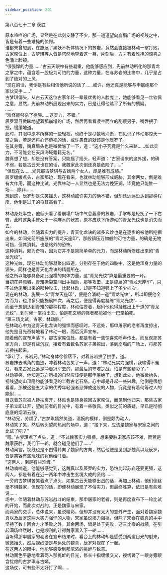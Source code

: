 ```yaml
---
sidebar_position: 801
---
```

 第八百七十二章 获胜


原本喧哗的广场，显然是在此刻安静了不少，那一道道望向崩塌广场的视线之中，皆是有着一些难掩的惊愕。  
谁都未曾想到，在施展了黑妖不朽体情况下的苏岩，竟然会直接被林动一掌打败。  
古家席位上，古梦琪等人皆是愕然地望着这一幕，片刻后，方才有着难掩的惊喜之色涌上脸颊。  
“很强悍的力量……”古云天眼神有些凝重，他能够感应到，先前林动所化的那青龙之掌之中，蕴含着一股极为可怕的力量，这种力量，在与苏岩的比拼中，几乎是占到了绝对的上风。  
“现在的话，我倒是有些相信他所说的话了……或许，他还真是能够与申屠绝那个家伙交手……”  
古梦琪偏头，从古云天这位古家年轻一辈最优秀的人脸庞上，她能够看见一丝钦佩之意，显然，先前林动所展现出来的实力，已是让得他踏平了所有的质疑。  
……  
“难怪能够杀了徐陨……这实力，不错。”  
辰罗双目微眯地望着那崩塌的广场，然后再看看凌空而立的削瘦男子，嘴唇抿了抿，缓缓地道。  
此时，其眼中原本所存的一些轻视，也终于是尽数地消逝，在见识了林动那惊天一掌之后，若是还将心怀藐视的话，或许愚蠢的就该是他辰罗了。  
在其身旁，魏真眉头也是微微皱了一下，道：“这小子究竟是什么来路……如此实力，不可能会在天风海域籍籍无名。”  
魏真想了想，却是没有答案，只能摇了摇头，轻声道：“古家请来的这外援，的确不弱，若是古云天也在的话，我魏家此次倒还真是危险了……”  
“但现在么……光凭那古梦琪与古嫣两个女人，却是难有成绩。”  
辰罗缓缓点头，古家那边，现在看来，也就林动能够形成威胁，其余两女，倒是难有大作用，而这种比试，光靠林动一人显然也是无法力挽狂澜，毕竟他只能胜一场……除非……  
想到这，辰罗却是失笑摇头，这林动或许实力的确不错，但却还远远没达到那种程度，他倒是过于的将其高看了。  
……  
林动身处半空，他低头看了看崩塌广场中气息萎靡的苏岩，手掌却是轻抚了一下右臂，此时这条手臂处于一种麻木的状态，原本皮肤下所游动的青龙光纹也是消失而去。  
如今的林动，伴随着实力的提升，青天化龙诀的诸多玄妙也是在逐步的被他所挖掘出来，如同先前所施展的“青龙天座印”，那般镇压万物般的可怕力量，的确是无物可挡，但其消耗，也是格外的恐怖。  
这种消耗，颇为奇特，因为它并不是简简单单的元力，而是林动所修炼出来的“青龙光纹”。  
这种光纹，现在林动能够凝聚出四道，分别存在于他的四肢中，这是他浑身力量的源头，同样也是青天化龙诀的精髓所在。  
他之所以能够具备如此强横的肉体力量，这“青龙光纹”算是最重要的一环。  
当初在异魔城，青雉撕裂空间出手相助，那等攻击，正是施展的“青龙天座印”，只不过他施展出来的那种攻击，比起林动，却是不知道强上了多少档次。  
现在的林动，施展一次“青龙天座印”，便是会消耗一道“青龙光纹”，所以即便他全力而为，也顶多只能施展四次，再之后，便是得再度凝练“青龙光纹”……  
而至于想到达到青雉的那种程度，林动估摸着，起码他也得凝练出上千道的“青龙光纹”，到时候一掌拍出去，怕是死玄境的强者都能被他一巴掌拍死。  
“第三场比试，古家，林动胜。”  
在林动心中为这青天化龙诀的强悍而感叹时，不远处，那申屠家的老者再度掠出，他先是目光奇特地看了林动一眼，而后沉声宣布。  
随着他的宣布声落下，那古家席位处，都是有着一些惊喜欢呼声传出，而反观那苏家方向，却是有些沉寂，接着有着数名苏家子弟掠出，落到崩塌的广场上，将那苏岩搀扶起来。  
“承让了，苏岩兄。”林动身体徐徐落下，对着苏岩拱了拱手，道。  
苏岩抹去嘴角的血迹，冲着林动苦笑了一声，道：“林动兄实力强横，我输得不冤枉，看来古家此番是冲着冠军去的，那最后的守塔之战，怕是有些精彩了。”  
林动笑笑，他知道苏岩所指的自然应该便是那申屠绝了，想到此处，他微微抬头，视线望向山顶隐约能够看见的半截古老石塔，心中却是升起一些兴趣，他倒是很想看看，那被这些五大家的优秀年轻强者忌惮成这般的人物，究竟是有着何等过人的能耐……  
目送着苏岩被人搀扶离开，林动也是转身掠回古家席位，而见到他归来，那些古家子弟立即让开，望向前者的目光中，有着一些敬佩，类似之前的质疑，早已是彻彻底底的烟消云散。  
“林动兄，劳烦了。”古梦琪嫣然笑道，温婉的模样，倒是颇为动人。  
林动笑了笑，然后转头望向热闹的场中，道：“接下来，应该是魏家与宋家之间的比试了吧？”  
“嗯。”古梦琪点了点头，道：“不过魏家实力强横，想来要胜宋家应该不难，而若是魏家获胜，我们下一轮，就会碰见他们了……”  
林动闻言，视线也是不由得转向了魏家的方向，然后他便是见到那魏真以及辰罗，皆是笑容有些玩味的将他给盯着。  
“这两人，倒是有些难缠。”  
林动喃喃道，他能够感觉到，这魏真以及辰罗的实力，恐怕比起苏岩还要更强，这两人，都是有着在近一两年中冲击生玄境大成的资格……  
一旁的古梦琪苦笑着点了点头，如果古云天能够出战的话，再加上林动，他们倒丝毫不惧魏家，但现在的话，即便林动展现了不俗实力，但最终胜算，依旧是有些难说……  
场中，伴随着林动与苏岩战斗的结束，那申屠家的老者，则是再度宣布下一轮比试的开始，而此次对战的，正是魏家与宋家。  
而两家的交手，总体说来，虽说精彩，但却并没有太大的意外产生，面对着魏家魏真以及辰罗这两大实力强悍的人物，宋家虽说竭力阻挡，但除了宋泰在魏真的手中坚持了数十回合方才落败之外，其余两场，皆是处于完败，这三比零的战绩，在引起满场哗然时，也是顺利的让得魏家晋入下一轮……  
当听得那申屠家的老者在宣布结果时，看台上的林动却是感受到两道目光的射来，微微抬头，然后视线便是与远处的魏真，辰罗对视在了一起。  
在这两人的眼中，他能够感受到那浓浓的挑衅与敌意。  
林动面色平静地看着两人那挑衅的目光，修长十指缓缓交叉，视线瞥了一眼身旁眼含忧虑的古梦琪与古嫣。  
这场仗，可有些不太好打了啊……  
  
  
